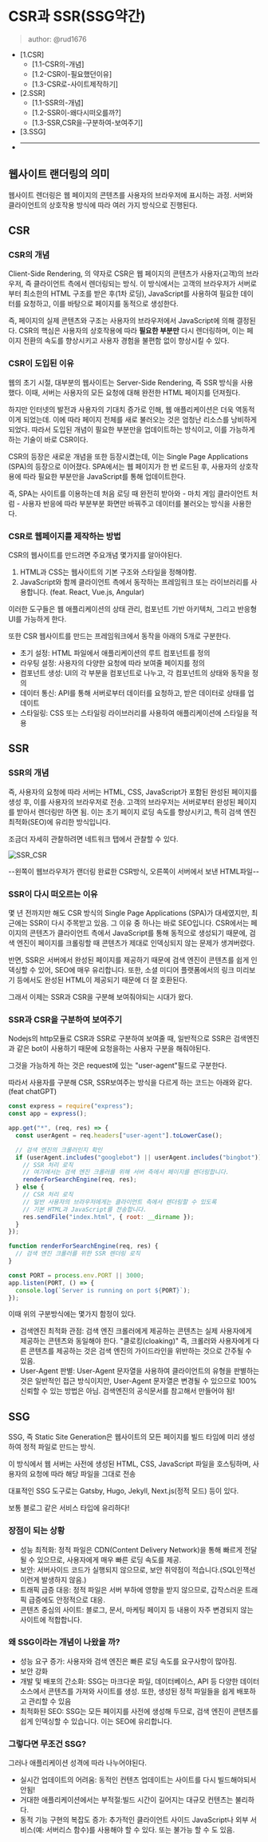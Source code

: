 # CSR과 SSR(SSG약간)

> author: @rud1676

- [1.CSR]
  - [1.1-CSR의-개념]
  - [1.2-CSR이-필요했던이유]
  - [1.3-CSR로-사이트제작하기]
- [2.SSR]
  - [1.1-SSR의-개념]
  - [1.2-SSR이-왜다시떠오를까?]
  - [1.3-SSR,CSR을-구분하여-보여주기]
- [3.SSG]
- ***

## 웹사이트 랜더링의 의미

웹사이트 렌더링은 웹 페이지의 콘텐츠를 사용자의 브라우저에 표시하는 과정. 서버와 클라이언트의 상호작용 방식에 따라 여러 가지 방식으로 진행된다.

## CSR

### CSR의 개념

Client-Side Rendering, 의 약자로 CSR은 웹 페이지의 콘텐츠가 사용자(고객)의 브라우저, 즉 클라이언트 측에서 렌더링되는 방식.
이 방식에서는 고객의 브라우저가 서버로부터 최소한의 HTML 구조를 받은 후(1차 로딩), JavaScript를 사용하여 필요한 데이터를 요청하고, 이를 바탕으로 페이지를 동적으로 생성한다.

즉, 페이지의 실제 콘텐츠와 구조는 사용자의 브라우저에서 JavaScript에 의해 결정된다.
CSR의 핵심은 사용자의 상호작용에 따라 **필요한 부분만** 다시 렌더링하며, 이는 페이지 전환의 속도를 향상시키고 사용자 경험을 불편함 없이 향상시킬 수 있다.

### CSR이 도입된 이유

웹의 초기 시절, 대부분의 웹사이트는 Server-Side Rendering, 즉 SSR 방식을 사용했다. 이때, 서버는 사용자의 모든 요청에 대해 완전한 HTML 페이지를 던져줬다.

하지만 인터넷의 발전과 사용자의 기대치 증가로 인해, 웹 애플리케이션은 더욱 역동적이게 되었는데. 이에 따라 페이지 전체를 새로 불러오는 것은 엄청난 리소스를 낭비하게 되었다. 따라서 도입된 개념이 필요한 부분만을 업데이트하는 방식이고, 이를 가능하게 하는 기술이 바로 CSR이다.

CSR의 등장은 새로운 개념을 또한 등장시켰는데, 이는 Single Page Applications (SPA)의 등장으로 이어졌다. SPA에서는 웹 페이지가 한 번 로드된 후, 사용자의 상호작용에 따라 필요한 부분만을 JavaScript를 통해 업데이트한다.

즉, SPA는 사이트를 이용하는데 처음 로딩 때 완전히 받아와 - 마치 게임 클라이언트 처럼 - 사용자 반응에 따라 부분부분 화면만 바꿔주고 데이터를 불러오는 방식을 사용한다.

### CSR로 웹페이지를 제작하는 방법

CSR의 웹사이트를 만드려면 주요개념 몇가지를 알아야된다.

1. HTML과 CSS는 웹사이트의 기본 구조와 스타일을 정해야함.
2. JavaScript와 함께 클라이언트 측에서 동작하는 프레임워크 또는 라이브러리를 사용합니다. (feat. React, Vue.js, Angular)

이러한 도구들은 웹 애플리케이션의 상태 관리, 컴포넌트 기반 아키텍처, 그리고 반응형 UI를 가능하게 한다.

또한 CSR 웹사이트를 만드는 프레임워크에서 동작을 아래의 5개로 구분한다.

- 초기 설정: HTML 파일에서 애플리케이션의 루트 컴포넌트를 정의
- 라우팅 설정: 사용자의 다양한 요청에 따라 보여줄 페이지를 정의
- 컴포넌트 생성: UI의 각 부분을 컴포넌트로 나누고, 각 컴포넌트의 상태와 동작을 정의
- 데이터 통신: API를 통해 서버로부터 데이터를 요청하고, 받은 데이터로 상태를 업데이트
- 스타일링: CSS 또는 스타일링 라이브러리를 사용하여 애플리케이션에 스타일을 적용

## SSR

### SSR의 개념

즉, 사용자의 요청에 따라 서버는 HTML, CSS, JavaScript가 포함된 완성된 페이지를 생성 후, 이를 사용자의 브라우저로 전송. 고객의 브라우저는 서버로부터 완성된 페이지를 받아서 렌더링만 하면 됨. 이는 초기 페이지 로딩 속도를 향상시키고, 특히 검색 엔진 최적화(SEO)에 유리한 방식입니다.

조금더 자세히 관찰하려면 네트워크 탭에서 관찰할 수 있다.

![SSR_CSR](../IMG/SSR_CSR.png)

--왼쪽이 웹브라우저가 랜더링 완료한 CSR방식, 오른쪽이 서버에서 보낸 HTML파일--

### SSR이 다시 떠오르는 이유

몇 년 전까지만 해도 CSR 방식의 Single Page Applications (SPA)가 대세였지만, 최근에는 SSR이 다시 주목받고 있음. 그 이유 중 하나는 바로 SEO입니다. CSR에서는 페이지의 콘텐츠가 클라이언트 측에서 JavaScript를 통해 동적으로 생성되기 때문에, 검색 엔진이 페이지를 크롤링할 때 콘텐츠가 제대로 인덱싱되지 않는 문제가 생겨버렸다.

반면, SSR은 서버에서 완성된 페이지를 제공하기 때문에 검색 엔진이 콘텐츠를 쉽게 인덱싱할 수 있어, SEO에 매우 유리합니다. 또한, 소셜 미디어 플랫폼에서의 링크 미리보기 등에서도 완성된 HTML이 제공되기 때문에 더 잘 호환된다.

그래서 이제는 SSR과 CSR을 구분해 보여줘야되는 시대가 왔다.

### SSR과 CSR을 구분하여 보여주기

Nodejs의 http모듈로 CSR과 SSR로 구분하여 보여줄 때, 일반적으로 SSR은 검색엔진과 같은 bot이 사용하기 때문에 요청을하는 사용자 구분을 해줘야된다.

그것을 가능하게 하는 것은 request에 있는 "user-agent"필드로 구분한다.

따라서 사용자를 구분해 CSR, SSR보여주는 방식을 다르게 하는 코드는 아래와 같다.(feat chatGPT)

```js
const express = require("express");
const app = express();

app.get("*", (req, res) => {
  const userAgent = req.headers["user-agent"].toLowerCase();

  // 검색 엔진의 크롤러인지 확인
  if (userAgent.includes("googlebot") || userAgent.includes("bingbot")) {
    // SSR 처리 로직
    // 여기에서는 검색 엔진 크롤러를 위해 서버 측에서 페이지를 렌더링합니다.
    renderForSearchEngine(req, res);
  } else {
    // CSR 처리 로직
    // 일반 사용자의 브라우저에게는 클라이언트 측에서 렌더링할 수 있도록
    // 기본 HTML과 JavaScript를 전송합니다.
    res.sendFile("index.html", { root: __dirname });
  }
});

function renderForSearchEngine(req, res) {
  // 검색 엔진 크롤러를 위한 SSR 렌더링 로직
}

const PORT = process.env.PORT || 3000;
app.listen(PORT, () => {
  console.log(`Server is running on port ${PORT}`);
});
```

이때 위의 구분방식에는 몇가지 함정이 있다.

- 검색엔진 최적화 관점: 검색 엔진 크롤러에게 제공하는 콘텐츠는 실제 사용자에게 제공하는 콘텐츠와 동일해야 한다. "클로킹(cloaking)" 즉, 크롤러와 사용자에게 다른 콘텐츠를 제공하는 것은 검색 엔진의 가이드라인을 위반하는 것으로 간주될 수 있음.
- User-Agent 판별: User-Agent 문자열을 사용하여 클라이언트의 유형을 판별하는 것은 일반적인 접근 방식이지만, User-Agent 문자열은 변경될 수 있으므로 100% 신뢰할 수 있는 방법은 아님. 검색엔진의 공식문서를 참고해서 만들어야 됨!

## SSG

SSG, 즉 Static Site Generation은 웹사이트의 모든 페이지를 빌드 타임에 미리 생성하여 정적 파일로 만드는 방식.

이 방식에서 웹 서버는 사전에 생성된 HTML, CSS, JavaScript 파일을 호스팅하며, 사용자의 요청에 따라 해당 파일을 그대로 전송

대표적인 SSG 도구로는 Gatsby, Hugo, Jekyll, Next.js(정적 모드) 등이 있다.

보통 블로그 같은 서비스 타입에 유리하다!

### 장점이 되는 상황

- 성능 최적화: 정적 파일은 CDN(Content Delivery Network)을 통해 빠르게 전달될 수 있으므로, 사용자에게 매우 빠른 로딩 속도를 제공.
- 보안: 서버사이드 코드가 실행되지 않으므로, 보안 취약점이 적습니다.(SQL인잭선 이런게 발생하지 않음.)
- 트래픽 급증 대응: 정적 파일은 서버 부하에 영향을 받지 않으므로, 갑작스러운 트래픽 급증에도 안정적으로 대응.
- 콘텐츠 중심의 사이트: 블로그, 문서, 마케팅 페이지 등 내용이 자주 변경되지 않는 사이트에 적합합니다.

### 왜 SSG이라는 개념이 나왔을 까?

- 성능 요구 증가: 사용자와 검색 엔진은 빠른 로딩 속도를 요구사항이 많아짐.
- 보안 강화
- 개발 및 배포의 간소화: SSG는 마크다운 파일, 데이터베이스, API 등 다양한 데이터 소스에서 콘텐츠를 가져와 사이트를 생성. 또한, 생성된 정적 파일들을 쉽게 배포하고 관리할 수 있음
- 최적화된 SEO: SSG는 모든 페이지를 사전에 생성해 두므로, 검색 엔진이 콘텐츠를 쉽게 인덱싱할 수 있습니다. 이는 SEO에 유리합니다.

### 그렇다면 무조건 SSG?

그러나 애플리케이션 성격에 따라 나누어야된다.

- 실시간 업데이트의 어려움: 동적인 컨텐츠 업데이트는 사이트를 다시 빌드해야되서 안됨!
- 거대한 애플리케이션에서는 부적절:빌드 시간이 길어지는 대규모 컨텐츠는 불리하다.
- 동적 기능 구현의 복잡도 증가: 추가적인 클라이언트 사이드 JavaScript나 외부 서비스(예: 서버리스 함수)를 사용해야 할 수 있다. 또는 불가능 할 수 도 있음.
